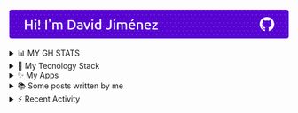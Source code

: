 ![header](/header.png)
  
<details>
<summary>📊 MY GH STATS</summary>
</br>
<p align="center">
  <img style="width: 43%; padding: 0px;" src="https://github-readme-stats.vercel.app/api?username=dubisdev&show_icons=true&theme=radical&hide_border=true" alt="dubisdev stats" />
<img style="width: 43%; padding: 0px" src="https://github-readme-streak-stats.herokuapp.com/?user=dubisdev&theme=radical&hide_border=true" alt="Github Streak" />
<img style="width: 43%" src="https://github-readme-stats.vercel.app/api/top-langs/?username=dubisdev&layout=compact&theme=radical&hide_border=true" alt="Top Languages" />
</details>

<details>
<summary>🚀 My Tecnology Stack</summary>
</br>
<p align="center">
  <img alt="NodeJS" src="https://img.shields.io/badge/-Nodejs-43853d?style=flat-square&logo=Node.js&logoColor=white" />
  <img alt="TypeScript" src="https://img.shields.io/badge/-TypeScript-007ACC?style=flat-square&logo=typescript&logoColor=white" />
  <img alt="Tauri" src="https://img.shields.io/badge/-Tauri-FFC131?style=flat-square&logo=tauri&logoColor=white" />
  <img alt="React" src="https://img.shields.io/badge/-React-45b8d8?style=flat-square&logo=react&logoColor=white" />
  <img alt="MongoDB" src="https://img.shields.io/badge/-MongoDB-13aa52?style=flat-square&logo=mongodb&logoColor=white" />
  <img alt="github actions" src="https://img.shields.io/badge/-Github_Actions-2088FF?style=flat-square&logo=github-actions&logoColor=white" />
  <img alt="git" src="https://img.shields.io/badge/-Git-F05032?style=flat-square&logo=git&logoColor=white" />
  <img alt="npm" src="https://img.shields.io/badge/-NPM-CB3837?style=flat-square&logo=npm&logoColor=white" />
  <img alt="redux" src="https://img.shields.io/badge/-Redux-764ABC?style=flat-square&logo=redux&logoColor=white" />
  <img alt="PostgreSQL" src="https://img.shields.io/badge/-PostgreSQL-3d82ff?style=flat-square&logo=PostgreSQL&logoColor=white" /> 
  <img alt="Prisma" src="https://img.shields.io/badge/-Prisma-6f7580?style=flat-square&logo=prisma&logoColor=white" /> 
  <img alt="html5" src="https://img.shields.io/badge/-HTML5-E34F26?style=flat-square&logo=html5&logoColor=white" />
  <br/>
</details>

<details>
<summary>✨ My Apps</summary>
<br/>

- [**RunMath**](https://github.com/dubisdev/runmath) - Keyboard-first calculator for Windows ![runmath stars](https://img.shields.io/github/stars/dubisdev/runmath?style=social)
- [**QuickGPT**](https://github.com/dubisdev/QuickGPT) - AI assistant based on GPT models for Windows ![quickgpt stars](https://img.shields.io/github/stars/dubisdev/quickgpt?style=social)
- [**Light Draw**](https://github.com/dubisdev/lightdraw) - Lightweight drawing app for Windows ![lightdraw stars](https://img.shields.io/github/stars/dubisdev/lightdraw?style=social)
- [**KoS - Key on Screen**](https://github.com/dubisdev/key-on-screen) - ⌨️ Show in your screen the keys you are pressing ![kos stars](https://img.shields.io/github/stars/dubisdev/key-on-screen?style=social)
- [**Pyground**](https://github.com/dubisdev/pyground) - A web-based playground for python ![pyground stars](https://img.shields.io/github/stars/dubisdev/pyground?style=social)

</details>

<details>
<summary>📚 Some posts written by me</summary>

<!-- BLOG-POST-LIST:START -->
 - [💫 Creating Your First Tauri App with React: A Beginner&#39;s Guide ](https://dev.to/dubisdev/creating-your-first-tauri-app-with-react-a-beginners-guide-3eb2) <br/> 

 - [🔥 Cómo integrar Google Analytics en NextJS para cumplir con la Ley de Protección de Datos ](https://dev.to/dubisdev/como-integrar-google-analytics-en-nextjs-para-cumplir-con-la-ley-de-proteccion-de-datos-4c1e) <br/> 

 - [🔥 Connecting to MongoDB from ESB Mule ](https://dev.to/dubisdev/connecting-to-mongodb-from-esb-mule-4pa5) <br/> 
<!-- BLOG-POST-LIST:END -->

</details>

<details>
<summary>⚡ Recent Activity</summary>
<br/>
  
<!--START_SECTION:activity-->
1. 🎉 Merged PR [#58](https://github.com/RokiiApp/app/pull/58) in [RokiiApp/app](https://github.com/RokiiApp/app)
2. 🎉 Merged PR [#56](https://github.com/RokiiApp/app/pull/56) in [RokiiApp/app](https://github.com/RokiiApp/app)
3. ❗ Opened issue [#57](https://github.com/RokiiApp/app/issues/57) in [RokiiApp/app](https://github.com/RokiiApp/app)
4. 🎉 Merged PR [#55](https://github.com/RokiiApp/app/pull/55) in [RokiiApp/app](https://github.com/RokiiApp/app)
5. 🎉 Merged PR [#10](https://github.com/RokiiApp/extensions/pull/10) in [RokiiApp/extensions](https://github.com/RokiiApp/extensions)
<!--END_SECTION:activity-->

</details>
